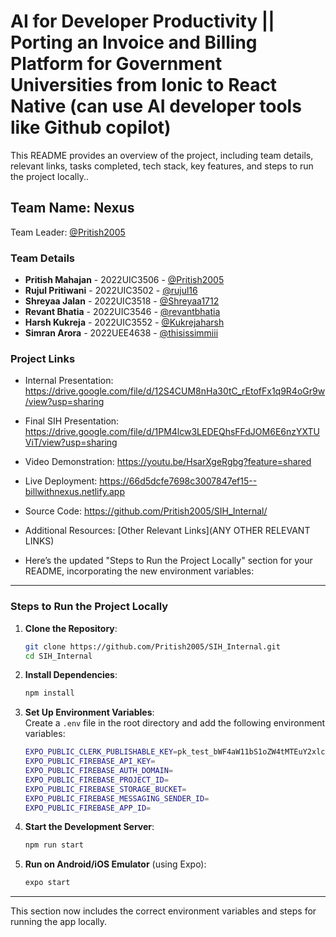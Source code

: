 # AI for Developer Productivity || Porting an Invoice and Billing Platform for Government Universities from Ionic to React Native (can use AI developer tools like Github copilot)

This README provides an overview of the project, including team details, relevant links, tasks completed, tech stack, key features, and steps to run the project locally..


## Team Name: Nexus

Team Leader: <a href= "https://github.com/Pritish2005/">@Pritish2005</a>

### Team Details

- **Pritish Mahajan** - 2022UIC3506 - <a href= "https://github.com/Pritish2005/">@Pritish2005</a>
- **Rujul Pritiwani** - 2022UIC3502 - <a href= "https://github.com/rujul16/">@rujul16</a>
- **Shreyaa Jalan**   - 2022UIC3518 - <a href= "https://github.com/Shreyaa1712/">@Shreyaa1712</a>
- **Revant Bhatia**   - 2022UIC3546 - <a href= "https://github.com/revantbhatia/">@revantbhatia</a>
- **Harsh Kukreja**   - 2022UIC3552 - <a href= "https://github.com/Kukrejaharsh/">@Kukrejaharsh</a>
- **Simran Arora**    - 2022UEE4638 - <a href= "https://github.com/thisissimmiii/">@thisissimmiii</a>

### Project Links
- Internal Presentation: https://drive.google.com/file/d/12S4CUM8nHa30tC_rEtofFx1q9R4oGr9w/view?usp=sharing
- Final SIH Presentation: https://drive.google.com/file/d/1PM4lcw3LEDEQhsFFdJOM6E6nzYXTUViT/view?usp=sharing
- Video Demonstration: https://youtu.be/HsarXgeRgbg?feature=shared
- Live Deployment: https://66d5dcfe7698c3007847ef15--billwithnexus.netlify.app
- Source Code: https://github.com/Pritish2005/SIH_Internal/
- Additional Resources: [Other Relevant Links](ANY OTHER RELEVANT LINKS)

- Here’s the updated "Steps to Run the Project Locally" section for your README, incorporating the new environment variables:

---

### Steps to Run the Project Locally

1. **Clone the Repository**:
   ```bash
   git clone https://github.com/Pritish2005/SIH_Internal.git
   cd SIH_Internal
   ```

2. **Install Dependencies**:
   ```bash
   npm install
   ```

3. **Set Up Environment Variables**:  
   Create a `.env` file in the root directory and add the following environment variables:
   ```bash
   EXPO_PUBLIC_CLERK_PUBLISHABLE_KEY=pk_test_bWF4aW11bS1oZW4tMTEuY2xlcmsuYWNjb3VudHMuZGV2JA
   EXPO_PUBLIC_FIREBASE_API_KEY=
   EXPO_PUBLIC_FIREBASE_AUTH_DOMAIN=
   EXPO_PUBLIC_FIREBASE_PROJECT_ID=
   EXPO_PUBLIC_FIREBASE_STORAGE_BUCKET=
   EXPO_PUBLIC_FIREBASE_MESSAGING_SENDER_ID=
   EXPO_PUBLIC_FIREBASE_APP_ID=
   ```

4. **Start the Development Server**:
   ```bash
   npm run start
   ```

5. **Run on Android/iOS Emulator** (using Expo):
   ```bash
   expo start
   ```

---

This section now includes the correct environment variables and steps for running the app locally.


